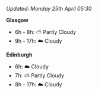 *Updated: Monday 25th April 05:30*

**Glasgow**

* 6h - 8h: :partly_sunny: Partly Cloudy
* 9h - 17h: :cloud: Cloudy

**Edinburgh**

* 6h: :cloud: Cloudy
* 7h: :partly_sunny: Partly Cloudy
* 8h - 17h: :cloud: Cloudy
